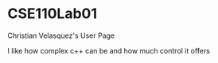 # CSE110Lab01
Christian Velasquez's User Page

I like how complex c++ can be and how much control it offers